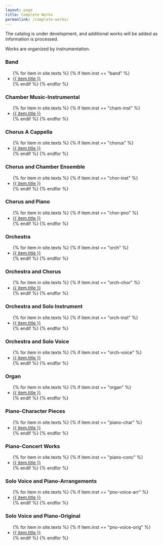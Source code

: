 ```yaml
---
layout: page
title: Complete Works
permanlink: /complete-works/
---
```

The catalog is under development, and additional works will be added as information is processed.

Works are organized by instrumentation. 

<div class="toc">

<h3>Band</h3>
    <ul class="texts">
    {% for item in site.texts %}
      {% if item.inst == "band" %}
          <li class="text-title">
          <a href="{{ site.baseurl }}{{ item.url }}">
        {{ item.title }}
              </a>
    </li>
      {% endif %}
    {% endfor %}
</ul>
    
<h3>Chamber Music-Instrumental</h3>
    <ul class="texts">
    {% for item in site.texts %}
      {% if item.inst == "cham-inst" %}
          <li class="text-title">
          <a href="{{ site.baseurl }}{{ item.url }}">
        {{ item.title }}
              </a>
    </li>
      {% endif %}
    {% endfor %}
</ul>

<h3>Chorus A Cappella</h3>
    <ul class="texts">
    {% for item in site.texts %}
      {% if item.inst == "chorus" %}
          <li class="text-title">
          <a href="{{ site.baseurl }}{{ item.url }}">
        {{ item.title }}
              </a>
    </li>
      {% endif %}
    {% endfor %}
</ul>

<h3>Chorus and Chamber Ensemble</h3>
    <ul class="texts">
    {% for item in site.texts %}
      {% if item.inst == "chor-inst" %}
          <li class="text-title">
          <a href="{{ site.baseurl }}{{ item.url }}">
        {{ item.title }}
              </a>
    </li>
      {% endif %}
    {% endfor %}
</ul>

<h3>Chorus and Piano</h3>
    <ul class="texts">
    {% for item in site.texts %}
      {% if item.inst == "chor-pno" %}
          <li class="text-title">
          <a href="{{ site.baseurl }}{{ item.url }}">
        {{ item.title }}
              </a>
    </li>
      {% endif %}
    {% endfor %}
</ul>
    
<h3>Orchestra</h3>
    <ul class="texts">
    {% for item in site.texts %}
      {% if item.inst == "orch" %}
          <li class="text-title">
          <a href="{{ site.baseurl }}{{ item.url }}">
        {{ item.title }}
              </a>
    </li>
      {% endif %}
    {% endfor %}
</ul>
    
 <h3>Orchestra and Chorus</h3>
    <ul class="texts">
    {% for item in site.texts %}
      {% if item.inst == "orch-chor" %}
          <li class="text-title">
          <a href="{{ site.baseurl }}{{ item.url }}">
        {{ item.title }}
              </a>
    </li>
      {% endif %}
    {% endfor %}
</ul>

<h3>Orchestra and Solo Instrument</h3>
    <ul class="texts">
    {% for item in site.texts %}
      {% if item.inst == "orch-inst" %}
          <li class="text-title">
          <a href="{{ site.baseurl }}{{ item.url }}">
        {{ item.title }}
              </a>
    </li>
      {% endif %}
    {% endfor %}
</ul>
    
<h3>Orchestra and Solo Voice</h3>
    <ul class="texts">
    {% for item in site.texts %}
      {% if item.inst == "orch-voice" %}
          <li class="text-title">
          <a href="{{ site.baseurl }}{{ item.url }}">
        {{ item.title }}
              </a>
    </li>
      {% endif %}
    {% endfor %}
</ul>
    
 <h3>Organ</h3>
    <ul class="texts">
    {% for item in site.texts %}
      {% if item.inst == "organ" %}
          <li class="text-title">
          <a href="{{ site.baseurl }}{{ item.url }}">
        {{ item.title }}
              </a>
    </li>
      {% endif %}
    {% endfor %}
</ul>
    
 <h3>Piano-Character Pieces</h3>
    <ul class="texts">
    {% for item in site.texts %}
      {% if item.inst == "piano-char" %}
          <li class="text-title">
          <a href="{{ site.baseurl }}{{ item.url }}">
        {{ item.title }}
              </a>
    </li>
      {% endif %}
    {% endfor %}
</ul>
    
 <h3>Piano-Concert Works</h3>
    <ul class="texts">
    {% for item in site.texts %}
      {% if item.inst == "piano-conc" %}
          <li class="text-title">
          <a href="{{ site.baseurl }}{{ item.url }}">
        {{ item.title }}
              </a>
    </li>
      {% endif %}
    {% endfor %}
</ul>
    
 <h3>Solo Voice and Piano-Arrangements</h3>
    <ul class="texts">
    {% for item in site.texts %}
      {% if item.inst == "pno-voice-arr" %}
          <li class="text-title">
          <a href="{{ site.baseurl }}{{ item.url }}">
        {{ item.title }}
              </a>
    </li>
      {% endif %}
    {% endfor %}
</ul>
    
 <h3>Solo Voice and Piano-Original</h3>
    <ul class="texts">
    {% for item in site.texts %}
      {% if item.inst == "pno-voice-orig" %}
          <li class="text-title">
          <a href="{{ site.baseurl }}{{ item.url }}">
        {{ item.title }}
              </a>
    </li>
      {% endif %}
    {% endfor %}
</ul>
</div>
